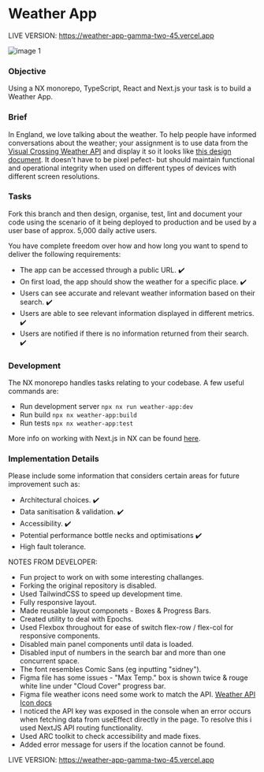 # Weather App

LIVE VERSION: https://weather-app-gamma-two-45.vercel.app

![image 1](https://github.com/echo724/notion2md/assets/78376735/6b880ad1-3ff2-4cdd-8d06-ff708314772d)

### Objective

Using a NX monorepo, TypeScript, React and Next.js your task is to build a Weather App.

### Brief

In England, we love talking about the weather. To help people have informed conversations about the weather; your assignment is to use data from the [Visual Crossing Weather API](https://www.visualcrossing.com/resources/documentation/weather-api/timeline-weather-api/) and display it so it looks like [this design document](https://www.figma.com/file/FNdVsOUJA53CWMW9mnraYk/Weather-App?type=design&node-id=0%3A1&t=FPsFSmGIgDaH48F6-1). It doesn't have to be pixel pefect- but should maintain functional and operational integrity when used on different types of devices with different screen resolutions.

### Tasks

Fork this branch and then design, organise, test, lint and document your code using the scenario of it being deployed to production and be used by a user base of approx. 5,000 daily active users.

You have complete freedom over how and how long you want to spend to deliver the following requirements:

- The app can be accessed through a public URL. ✔️
- On first load, the app should show the weather for a specific place. ✔️
- Users can see accurate and relevant weather information based on their search. ✔️
- Users are able to see relevant information displayed in different metrics. ✔️
- Users are notified if there is no information returned from their search. ✔️

### Development

The NX monorepo handles tasks relating to your codebase. A few useful commands are:

- Run development server `npx nx run weather-app:dev`
- Run build `npx nx weather-app:build`
- Run tests `npx nx weather-app:test`

More info on working with Next.js in NX can be found [here](https://nx.dev/packages/next#setting-up-next.js).

### Implementation Details

Please include some information that considers certain areas for future improvement such as:

- Architectural choices. ✔️
- Data sanitisation & validation. ✔️
- Accessibility. ✔️
- Potential performance bottle necks and optimisations ✔️
- High fault tolerance.

NOTES FROM DEVELOPER:

- Fun project to work on with some interesting challanges.
- Forking the original repository is disabled.
- Used TailwindCSS to speed up development time.
- Fully responsive layout.
- Made reusable layout componets - Boxes & Progress Bars.
- Created utility to deal with Epochs.
- Used Flexbox throughout for ease of switch flex-row / flex-col for responsive components.
- Disabled main panel components until data is loaded.
- Disabled input of numbers in the search bar and more than one concurrent space.
- The font resembles Comic Sans (eg inputting "sidney").
- Figma file has some issues - "Max Temp." box is shown twice & rouge white line under "Cloud Cover" progress bar.
- Figma file weather icons need some work to match the API. [Weather API Icon docs](https://www.visualcrossing.com/resources/documentation/weather-api/defining-icon-set-in-the-weather-api/)
- I noticed the API key was exposed in the console when an error occurs when fetching data from useEffect directly in the page. To resolve this i used NextJS API routing functionality.
- Used ARC toolkit to check accessibility and made fixes.
- Added error message for users if the location cannot be found.

LIVE VERSION: https://weather-app-gamma-two-45.vercel.app
